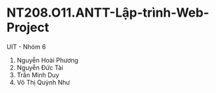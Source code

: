 # NT208.O11.ANTT-Lập-trình-Web-Project
<space>UIT - Nhóm 6<space>
1. Nguyễn Hoài Phương
2. Nguyễn Đức Tài
3. Trần Minh Duy
4. Võ Thị Quỳnh Như
